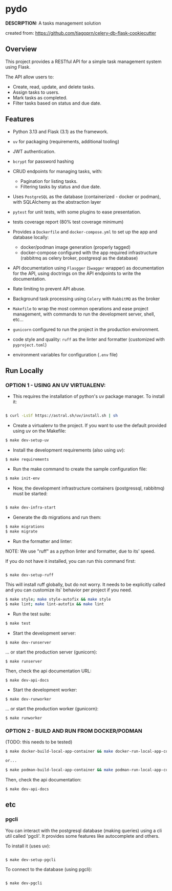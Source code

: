 # pydo

**DESCRIPTION:** A tasks management solution

created from: <https://github.com/tiagoprn/celery-db-flask-cookiecutter>

## Overview

This project provides a RESTful API for a simple task management system  using Flask.

The API allow users to:

- Create, read, update, and delete tasks.
- Assign tasks to users.
- Mark tasks as completed.
- Filter tasks based on status and due date.

## Features

- Python 3.13 and Flask (3.1) as the framework.

- `uv` for packaging (requirements, additional tooling)

- JWT authentication.

- `bcrypt` for password hashing

- CRUD endpoints for managing tasks, with:
    - Pagination for listing tasks.
    - Filtering tasks by status and due date.

- Uses `PostgreSQL` as the database (containerized - docker or podman), with SQLAlchemy as the abstraction layer

- `pytest` for unit tests, with some plugins to ease presentation.

- tests coverage report (80% test coverage minimum)

- Provides a `Dockerfile` and `docker-compose.yml` to set up the app and database locally:
    - docker/podman image generation (properly tagged)
    - docker-compose configured with the app required infrastructure (rabbitmq as celery broker, postgresql as the database)

- API documentation using `Flasgger` (`Swagger` wrapper) as documentation for the API, using doctrings on the API endpoints to write the documentation.

- Rate limiting to prevent API abuse.

- Background task processing using `Celery` with `RabbitMQ` as the broker

- `Makefile` to wrap the most common operations and ease project management, with commands to run the development server, shell, etc...

- `gunicorn` configured to run the project in the production environment.

- code style and quality: `ruff` as the linter and formatter (customized with `pyproject.toml`)

- environment variables for configuration (`.env` file)


## Run Locally

### OPTION 1 - USING AN UV VIRTUALENV:

- This requires the installation of python's uv package manager. To install it:

``` bash

$ curl -LsSf https://astral.sh/uv/install.sh | sh

```

- Create a virtualenv to the project. If you want to use the default provided using uv on the Makefile:

``` bash
$ make dev-setup-uv
```

- Install the development requirements (also using uv):

`$ make requirements`

- Run the make command to create the sample configuration file:

``` bash
$ make init-env
```

- Now, the development infrastructure containers (postgressql, rabbitmq) must be started:

``` bash

$ make dev-infra-start

```

- Generate the db migrations and run them:

``` bash
$ make migrations
$ make migrate
```

- Run the formatter and linter:

NOTE: We use "ruff" as a python linter and formatter, due to its' speed.

If you do not have it installed, you can run this command first:

``` bash

$ make dev-setup-ruff

```

This will install ruff globally, but do not worry. It needs to be explicitly called and you can customize its' behavior per project if you need.

``` bash
$ make style; make style-autofix && make style
$ make lint; make lint-autofix && make lint
```

- Run the test suite:

``` bash
$ make test
```

- Start the development server:

`$ make dev-runserver`

... or start the production server (gunicorn):

`$ make runserver`

Then, check the api documentation URL:

`$ make dev-api-docs`

- Start the development worker:

`$ make dev-runworker`

... or start the production worker (gunicorn):

`$ make runworker`

### OPTION 2 - BUILD AND RUN FROM DOCKER/PODMAN

(TODO: this needs to be tested)

``` bash
$ make docker-build-local-app-container && make docker-run-local-app-container

or...

$ make podman-build-local-app-container && make podman-run-local-app-container
```

Then, check the api documentation:

`$ make dev-api-docs`

## etc

### pgcli

You can interact with the postgresql database (making queries) using a cli util called 'pgcli'. It provides some features like autocomplete and others.

To install it (uses uv):

``` bash

$ make dev-setup-pgcli

```

To connect to the database (using pgcli):

``` bash

$ make dev-pgcli

```

